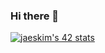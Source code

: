 ### Hi there 👋

[![jaeskim's 42 stats](https://badge42.herokuapp.com/api/stats/hyunkkim?privacyEmail=true&privacyName=true)](https://github.com/JaeSeoKim/badge42)

<!--
**khk811/khk811** is a ✨ _special_ ✨ repository because its `README.md` (this file) appears on your GitHub profile.

Here are some ideas to get you started:

- 🔭 I’m currently working on ...
- 🌱 I’m currently learning ...
- 👯 I’m looking to collaborate on ...
- 🤔 I’m looking for help with ...
- 💬 Ask me about ...
- 📫 How to reach me: ...
- 😄 Pronouns: ...
- ⚡ Fun fact: ...
-->
